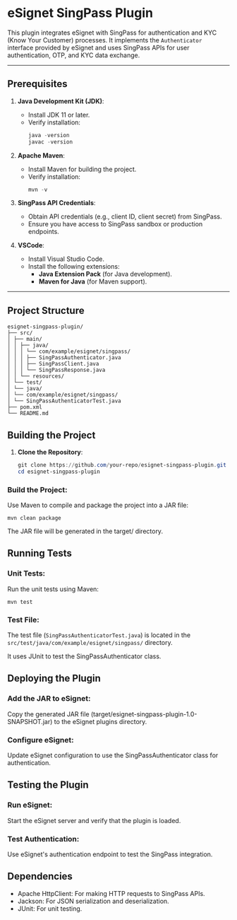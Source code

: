 # eSignet SingPass Plugin

This plugin integrates eSignet with SingPass for authentication and KYC (Know Your Customer) processes. It implements the `Authenticator` interface provided by eSignet and uses SingPass APIs for user authentication, OTP, and KYC data exchange.

---

## **Prerequisites**

1. **Java Development Kit (JDK)**:
   - Install JDK 11 or later.
   - Verify installation:
     ```powershell
     java -version
     javac -version
     ```

2. **Apache Maven**:
   - Install Maven for building the project.
   - Verify installation:
     ```powershell
     mvn -v
     ```

3. **SingPass API Credentials**:
   - Obtain API credentials (e.g., client ID, client secret) from SingPass.
   - Ensure you have access to SingPass sandbox or production endpoints.

4. **VSCode**:
   - Install Visual Studio Code.
   - Install the following extensions:
     - **Java Extension Pack** (for Java development).
     - **Maven for Java** (for Maven support).

---

## **Project Structure**
```
esignet-singpass-plugin/
├── src/
│ ├── main/
│ │ ├── java/
│ │ │ └── com/example/esignet/singpass/
│ │ │ ├── SingPassAuthenticator.java
│ │ │ ├── SingPassClient.java
│ │ │ └── SingPassResponse.java
│ │ └── resources/
│ └── test/
│ └── java/
│ └── com/example/esignet/singpass/
│ └── SingPassAuthenticatorTest.java
├── pom.xml
└── README.md
```

## **Building the Project**

1. **Clone the Repository**:
   ```powershell
   git clone https://github.com/your-repo/esignet-singpass-plugin.git
   cd esignet-singpass-plugin
### Build the Project:

Use Maven to compile and package the project into a JAR file:

```
mvn clean package
```
The JAR file will be generated in the target/ directory.

## Running Tests
### Unit Tests:

Run the unit tests using Maven:

```
mvn test
```
### Test File:

The test file (`SingPassAuthenticatorTest.java`) is located in the `src/test/java/com/example/esignet/singpass/` directory.

It uses JUnit to test the SingPassAuthenticator class.

## Deploying the Plugin
### Add the JAR to eSignet:

Copy the generated JAR file (target/esignet-singpass-plugin-1.0-SNAPSHOT.jar) to the eSignet plugins directory.

### Configure eSignet:

Update eSignet configuration to use the SingPassAuthenticator class for authentication.

## Testing the Plugin
### Run eSignet:

Start the eSignet server and verify that the plugin is loaded.

### Test Authentication:

Use eSignet's authentication endpoint to test the SingPass integration.

## Dependencies
- Apache HttpClient: For making HTTP requests to SingPass APIs.
- Jackson: For JSON serialization and deserialization.
- JUnit: For unit testing.